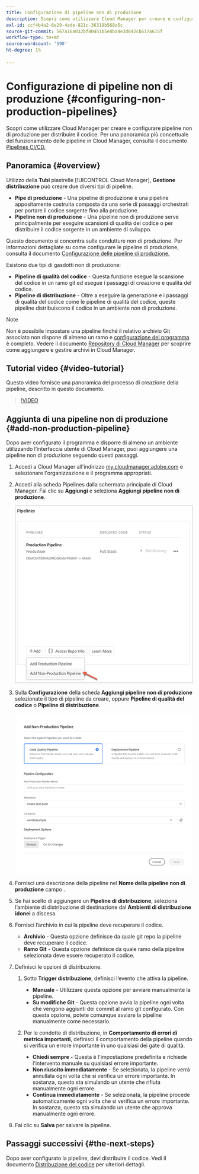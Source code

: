 ```yaml
---
title: Configurazione di pipeline non di produzione
description: Scopri come utilizzare Cloud Manager per creare e configurare pipeline non di produzione per distribuire il codice.
exl-id: ccf4b4a2-6e29-4ede-821c-36318b568e5c
source-git-commit: 567a16a032bf80451b5e8ba4e3d842cb617a615f
workflow-type: tm+mt
source-wordcount: '598'
ht-degree: 1%

---
```


# Configurazione di pipeline non di produzione {#configuring-non-production-pipelines}

Scopri come utilizzare Cloud Manager per creare e configurare pipeline non di produzione per distribuire il codice. Per una panoramica più concettuale del funzionamento delle pipeline in Cloud Manager, consulta il documento [Pipelines CI/CD.](/help/overview/ci-cd-pipelines.md)

## Panoramica {#overview}

Utilizzo della **Tubi** piastrelle [!UICONTROL Cloud Manager], **Gestione distribuzione** può creare due diversi tipi di pipeline.

* **Pipe di produzione** - Una pipeline di produzione è una pipeline appositamente costruita composta da una serie di passaggi orchestrati per portare il codice sorgente fino alla produzione.
* **Pipeline non di produzione** - Una pipeline non di produzione serve principalmente per eseguire scansioni di qualità del codice o per distribuire il codice sorgente in un ambiente di sviluppo.

Questo documento si concentra sulle condutture non di produzione. Per informazioni dettagliate su come configurare le pipeline di produzione, consulta il documento [Configurazione delle pipeline di produzione.](/help/using/production-pipelines.md)

Esistono due tipi di gasdotti non di produzione:

* **Pipeline di qualità del codice** - Questa funzione esegue la scansione del codice in un ramo git ed esegue i passaggi di creazione e qualità del codice.
* **Pipeline di distribuzione** - Oltre a eseguire la generazione e i passaggi di qualità del codice come le pipeline di qualità del codice, queste pipeline distribuiscono il codice in un ambiente non di produzione.

>[!NOTE]
>
>Non è possibile impostare una pipeline finché il relativo archivio Git associato non dispone di almeno un ramo e [configurazione del programma](/help/getting-started/program-setup.md) è completo. Vedere il documento [Repository di Cloud Manager](/help/managing-code/repositories.md) per scoprire come aggiungere e gestire archivi in Cloud Manager.

## Tutorial video {#video-tutorial}

Questo video fornisce una panoramica del processo di creazione della pipeline, descritto in questo documento.

>[!VIDEO](https://video.tv.adobe.com/v/26316/)

## Aggiunta di una pipeline non di produzione {#add-non-production-pipeline}

Dopo aver configurato il programma e disporre di almeno un ambiente utilizzando l’interfaccia utente di Cloud Manager, puoi aggiungere una pipeline non di produzione seguendo questi passaggi.

1. Accedi a Cloud Manager all&#39;indirizzo [my.cloudmanager.adobe.com](https://my.cloudmanager.adobe.com) e selezionare l&#39;organizzazione e il programma appropriati.

1. Accedi alla scheda Pipelines dalla schermata principale di Cloud Manager. Fai clic su **Aggiungi** e seleziona **Aggiungi pipeline non di produzione**.

   ![Aggiungere una pipeline non di produzione](/help/assets/configure-pipelines/nonprod-pipeline-add1.png)

1. Sulla **Configurazione** della scheda **Aggiungi pipeline non di produzione** selezionate il tipo di pipeline da creare, oppure **Pipeline di qualità del codice** o **Pipeline di distribuzione**.

   ![Scegli il tipo di pipeline](/help/assets/configure-pipelines/add-non-production-pipeline.png)

1. Fornisci una descrizione della pipeline nel **Nome della pipeline non di produzione** campo .

1. Se hai scelto di aggiungere un **Pipeline di distribuzione**, seleziona l’ambiente di distribuzione di destinazione dal **Ambienti di distribuzione idonei** a discesa.

1. Fornisci l’archivio in cui la pipeline deve recuperare il codice.

   * **Archivio** - Questa opzione definisce da quale git repo la pipeline deve recuperare il codice.
   * **Ramo Git** - Questa opzione definisce da quale ramo della pipeline selezionata deve essere recuperato il codice.

1. Definisci le opzioni di distribuzione.

   1. Sotto **Trigger distribuzione**, definisci l’evento che attiva la pipeline.

      * **Manuale** - Utilizzare questa opzione per avviare manualmente la pipeline.
      * **Su modifiche Git** - Questa opzione avvia la pipeline ogni volta che vengono aggiunti dei commit al ramo git configurato. Con questa opzione, potete comunque avviare la pipeline manualmente come necessario.
   1. Per le condotte di distribuzione, in **Comportamento di errori di metrica importanti**, definisci il comportamento della pipeline quando si verifica un errore importante in uno qualsiasi dei gate di qualità.

      * **Chiedi sempre** - Questa è l&#39;impostazione predefinita e richiede l&#39;intervento manuale su qualsiasi errore importante.
      * **Non riuscito immediatamente** - Se selezionata, la pipeline verrà annullata ogni volta che si verifica un errore importante. In sostanza, questo sta simulando un utente che rifiuta manualmente ogni errore.
      * **Continua immediatamente** - Se selezionata, la pipeline procede automaticamente ogni volta che si verifica un errore importante. In sostanza, questo sta simulando un utente che approva manualmente ogni errore.


1. Fai clic su **Salva** per salvare la pipeline.

## Passaggi successivi {#the-next-steps}

Dopo aver configurato la pipeline, devi distribuire il codice. Vedi il documento [Distribuzione del codice](/help/using/code-deployment.md) per ulteriori dettagli.
